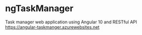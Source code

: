 # ngTaskManager
Task manager web application using Angular 10 and RESTful API
https://angular-taskmanger.azurewebsites.net

